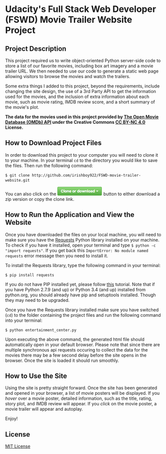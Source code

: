 # Udacity's Full Stack Web Developer (FSWD) Movie Trailer Website Project

## Project Description
This project required us to write object-oriented Python server-side code to store a list of our favorite movies, including box art imagery and a movie trailer URL. We then needed to use our code to generate a static web page allowing visitors to browse the movies and watch the trailers.

Some extra things I added to this project, beyond the requirements, include changing the site design, the use of a 3rd Party API to get the information used for the movies, and the inclusion of extra information about each movie, such as movie rating, IMDB review score, and a short summary of the movie's plot.

**The data for the movies used in this project provided by [The Open Movie Database (OMDb) API](https://www.omdbapi.com/) under the Creative Commons [CC BY-NC 4.0](https://creativecommons.org/licenses/by-nc/4.0/) License.**


## How to Download Project Files
In order to download this project to your computer you will need to clone it to your machine. In your terminal ` cd ` to the directory you would like to save the files. Then run the following command:
```
$ git clone http://github.com/irishboy922/FSWD-movie-trailer-website.git
```
You can also click on the ![alt text](github-download-btn.png "github button") button to either download a zip version or copy the clone link.

## How to Run the Application and View the Website
Once you have downloaded the files on your local machine, you will need to make sure you have the [Requests](http://docs.python-requests.org/en/master/) Python library installed on your machine. To check if you have it installed, open your terminal and type ` $ python -c "import requests" `. If you get back this ` ImportError: No module named requests ` error message then you need to install it.

To install the Requests library, type the following command in your terminal:
```
$ pip install requests
```
If you do not have PIP installed yet, please follow [this](http://docs.python-guide.org/en/latest/starting/installation/) tutorial. Note that if you have Python 2.7.9 (and up) or Python 3.4 (and up) installed from python.org, you should already have pip and setuptools installed. Though they may need to be upgraded.

Once you have the Requests library installed make sure you have switched (` cd `) to the folder containing the project files and run the following command into your terminal:
```
$ python entertainment_center.py
```
Upon executing the above command, the generated html file should automatically open in your default browser. Please note that since there are multiple synchronous api requests occuring to collect the data for the movies there may be a few second delay before the site opens in the browser. Once the site is loaded it should run smoothly.

## How to Use the Site
Using the site is pretty straight forward. Once the site has been generated and opened in your browser, a list of movie posters will be displayed. If you _hover_ over a movie poster, detailed information, such as the title, rating, story plot, and IMDB review will appear. If you _click_ on the movie poster, a movie trailer will appear and autoplay.

Enjoy!

## License
[MIT License](https://opensource.org/licenses/MIT)

